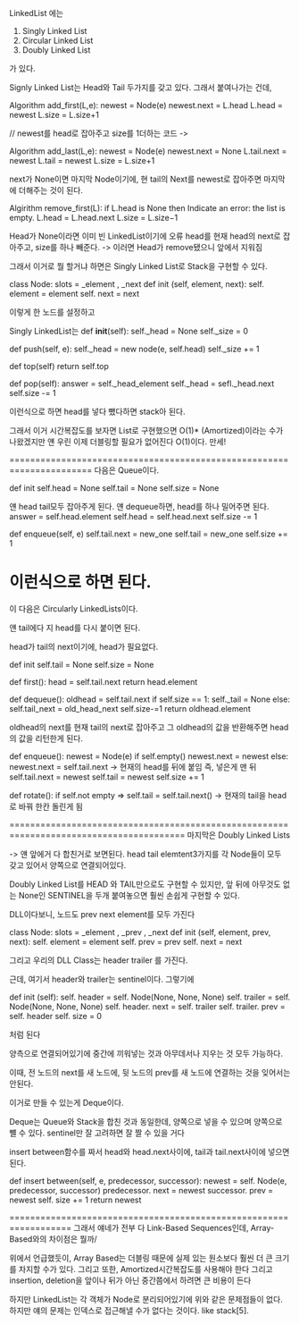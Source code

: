 LinkedList 에는

1. Singly Linked List
2. Circular Linked List
3. Doubly Linked List

가 있다. 

Signly Linked List는 Head와 Tail 두가지를 갖고 있다.
그래서 붙여나가는 건데,

Algorithm add_first(L,e):
newest = Node(e)
newest.next = L.head 
L.head = newest
L.size = L.size+1

// newest를 head로 잡아주고 size를 1더하는 코드
-> 

Algorithm add_last(L,e):
newest = Node(e)
newest.next = None
L.tail.next = newest
L.tail = newest
L.size = L.size+1

next가 None이면 마지막 Node이기에, 현 tail의 Next를 newest로 잡아주면 마지막에 더해주는 것이 된다.

Algirithm remove_first(L):
if L.head is None then
   Indicate an error: the list is empty.
L.head = L.head.next 
L.size = L.size−1 

Head가 None이라면 이미 빈 LinkedList이기에 오류
head를 현재 head의 next로 잡아주고, size를 하나 빼준다.
-> 이러면 Head가 remove됐으니 앞에서 지워짐

그래서 이거로 뭘 할거냐 하면은 Singly Linked List로 Stack을 구현할 수 있다.

class Node:
slots = _element , _next 
def init (self, element, next): 
   self. element = element 
   self. next = next 

이렇게 한 노드를 설정하고

Singly LinkedList는 
def __init__(self):
   self._head = None
   self._size = 0

def push(self, e):
   self._head = new node(e, self.head)
   self._size += 1

def top(self)
   return self.top

def pop(self):
   answer = self._head_element
   self._head = sefl._head.next
   self.size -= 1

이런식으로 하면 head를 넣다 뺐다하면 stack아 된다. 

그래서 이거 시간복잡도를 보자면
List로 구현했으면 O(1)* (Amortized)이라는 수가 나왔겠지만
얜 우린 이제 더블링할 필요가 없어진다 O(1)이다. 만세!

======================================================================
다음은 Queue이다.

def init
self.head = None
self.tail = None
self.size = None

얜 head tail모두 잡아주게 된다.
얜 dequeue하면, head를 하나 밀어주면 된다.
answer = self.head.element
self.head = self.head.next
self.size -= 1

def enqueue(self, e)
self.tail.next = new_one
self.tail = new_one
self.size += 1


이런식으로 하면 된다.
=======================================================================
이 다음은 Circularly LinkedLists이다.

얜 tail에다 지 head를 다시 붙이면 된다.

head가 tail의 next이기에, head가 필요없다. 

def init
self.tail = None
self.size = None

def first():
   head = self.tail.next
   return head.element

def dequeue():
   oldhead = self.tail.next
   if self.size == 1:
      self._tail = None
   else:
      self.tail_next = old_head_next
   self.size-=1
   return oldhead.element


oldhead의 next를 현재 tail의 next로 잡아주고 그 oldhead의 값을 반환해주면 head의 값을 리턴한게 된다.

def enqueue():
   newest = Node(e)
   if self.empty()
      newest.next = newest
   else:
      newest.next = self.tail.next -> 현재의 head를 뒤에 붙임 즉, 넣은게 맨 뒤
      self.tail.next = newest
   self.tail = newest
   self.size += 1

def rotate():
   if self.not empty =>
      self.tail = self.tail.next() -> 현재의 tail을 head로 바꿔 한칸 돌린게 됨

========================================================================================
마지막은 Doubly Linked Lists

-> 얜 앞에거 다 합친거로 보면된다. head tail elemtent3가지를 각 Node들이 모두 갖고 있어서
양쪽으로 연결되어있다.

Doubly Linked List를 HEAD 와 TAIL만으로도 구현할 수 있지만, 앞 뒤에 아무것도 없는 None인 SENTINEL을 두개 붙여놓으면
훨씬 손쉽게 구현할 수 있다.

DLL이다보니, 노드도 prev next element를 모두 가진다

class Node:
slots = _element , _prev , _next 
def init (self, element, prev, next): 
self. element = element 
self. prev = prev 
self. next = next

그리고 우리의 DLL Class는 header trailer 를 가진다.

근데, 여기서 header와 trailer는 sentinel이다.  그렇기에

def init (self):
self. header = self. Node(None, None, None)
self. trailer = self. Node(None, None, None)
self. header. next = self. trailer 
self. trailer. prev = self. header 
self. size = 0

처럼 된다

양측으로 연결되어있기에 중간에 끼워넣는 것과 아무데서나 지우는 것 모두 가능하다.

이때, 전 노드의 next를 새 노드에, 뒷 노드의 prev를 새 노드에 연결하는 것을 잊어서는 안된다.

이거로 만들 수 있는게 Deque이다.

Deque는 Queue와 Stack을 합친 것과 동일한데, 
양쪽으로 넣을 수 있으며 양쪽으로 뺼 수 있다. sentinel만 잘 고려하면 잘 짤 수 있을 거다

insert between함수를 짜서 head와 head.next사이에, tail과 tail.next사이에 넣으면 된다.

def insert between(self, e, predecessor, successor):
   newest = self. Node(e, predecessor, successor)
   predecessor. next = newest
   successor. prev = newest
   self. size += 1
   return newest


==================================================================
그래서 얘네가 전부 다 Link-Based Sequences인데, Array-Based와의 차이점은 뭘까/

위에서 언급했듯이, Array Based는 더블링 때문에 실제 있는 원소보다 훨씬 더 큰 크기를 차지할 수가 있다. 그리고 또한, Amortized시간복잡도를 사용해야 한다
그리고 insertion, deletion을 앞이나 뒤가 아닌 중간쯤에서 하려면 큰 비용이 든다

하지만 LinkedList는 각 객체가 Node로 분리되어있기에 위와 같은 문제점들이 없다. 
하지만 얘의 문제는 인덱스로 접근해낼 수가 없다는 것이다. like stack[5].
